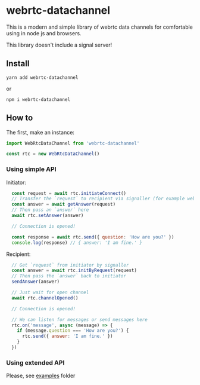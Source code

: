 # webrtc-datachannel

This is a modern and simple library of webrtc data channels for comfortable using in node js and browsers.

This library doesn't include a signal server!

## Install

```
yarn add webrtc-datachannel
```
or
```
npm i webrtc-datachannel
```

## How to
The first, make an instance:
```javascript
import WebRtcDataChannel from 'webrtc-datachannel'

const rtc = new WebRtcDataChannel()
```

### Using simple API

Initiator:
```javascript
  const request = await rtc.initiateConnect()
  // Transfer the `request` to recipient via signaller (for example web-server or qr code)
  const answer = await getAnswer(request)
  // Then pass an `answer` here
  await rtc.setAnswer(answer)

  // Connection is opened!

  const response = await rtc.send({ question: 'How are you?' })
  console.log(response) // { answer: 'I am fine.' }
```

Recipient:
```javascript
  // Get `request` from initiator by signaller
  const answer = await rtc.initByRequest(request)
  // Then pass the `answer` back to initiator
  sendAnswer(answer)

  // Just wait for open channel
  await rtc.channelOpened()

  // Connection is opened!

  // We can listen for messages or send messages here
  rtc.on('message', async (message) => {
    if (message.question === 'How are you?') {
      rtc.send({ answer: 'I am fine.' })
    }
  })
```

### Using extended API
Please, see [examples](https://github.com/MaxSvargal/webrtc-datachannel/tree/master/examples) folder